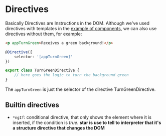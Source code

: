 # Directives

Basically Directives are Instructions in the DOM. Although we've used directives with templates in the [example of components](./componentDirective.md), we can also use directives without them, for example:

```html
<p appTurnGreen>Receives a green background!</p>
```

```typescript
@Directive({
    selector: '[appTurnGreen]'
})

export class TurnGreenDirective {
    // here goes the logic to turn the background green
}
```

The ```appTurnGreen``` is just the selector of the directive TurnGreenDirective.


## Builtin directives

 - ```*ngIf```: conditional directive, that only shows the element where it is inserted, if the condition is *true*. **star is use to tell to interpreter that it's a structure directive that changes the DOM**